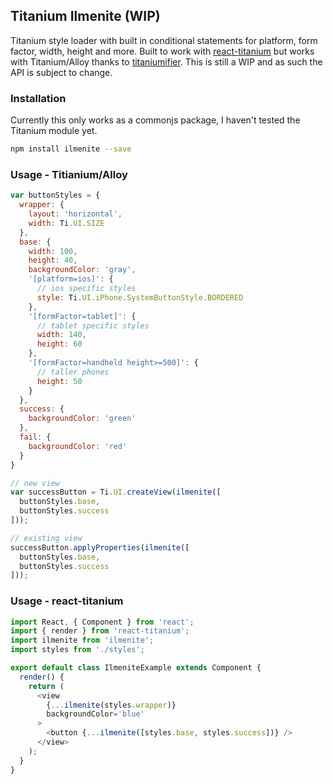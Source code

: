 ## Titanium Ilmenite (WIP)
Titanium style loader with built in conditional statements for platform, form factor, width, height and more. Built to work with [react-titanium][rt] but works with Titanium/Alloy thanks to [titaniumifier][t]. This is still a WIP and as such the API is subject to change.

[rt]: https://github.com/yuchi/react-titanium
[t]: https://github.com/smclab/titaniumifier
### Installation
Currently this only works as a commonjs package, I haven't tested the Titanium module yet.
```bash
npm install ilmenite --save
```

### Usage - Titianium/Alloy
```js
var buttonStyles = {
  wrapper: {
    layout: 'horizontal',
    width: Ti.UI.SIZE
  },
  base: {
    width: 100,
    height: 40,
    backgroundColor: 'gray',
    '[platform=ios]': {
      // ios specific styles
      style: Ti.UI.iPhone.SystemButtonStyle.BORDERED
    },
    '[formFactor=tablet]': {
      // tablet specific styles
      width: 140,
      height: 60
    },
    '[formFactor=handheld height>=500]': {
      // taller phones
      height: 50
    }
  },
  success: {
    backgroundColor: 'green'
  },
  fail: {
    backgroundColor: 'red'
  }
}

// new view
var successButton = Ti.UI.createView(ilmenite([
  buttonStyles.base,
  buttonStyles.success
]));

// existing view
successButton.applyProperties(ilmenite([
  buttonStyles.base,
  buttonStyles.success
]));
```
### Usage - react-titanium
```js
import React, { Component } from 'react';
import { render } from 'react-titanium';
import ilmenite from 'ilmenite';
import styles from './styles';

export default class IlmeniteExample extends Component {
  render() {
    return (
      <view 
        {...ilmenite(styles.wrapper)} 
        backgroundColor='blue' 
      >
        <button {...ilmenite([styles.base, styles.success])} />
      </view>
    );
  }
}
```
